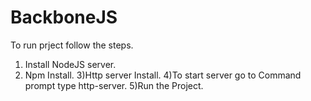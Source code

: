 # BackboneJS

To run prject follow the steps.
1) Install NodeJS server.
2) Npm Install.
3)Http server Install.
4)To start server go to Command prompt type http-server.
5)Run the Project. 
